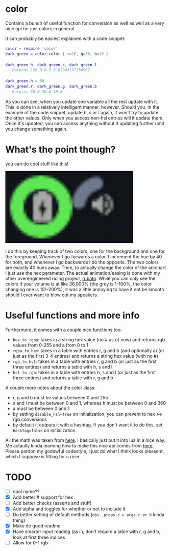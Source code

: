 # color
Contains a bunch of useful function for conversion as well as well as a very nice api for just colors in general.

It can probably be easiest explained with a code snippet:
```lua
color = require 'color'
dark_green = color.color { r=10, g=30, b=10 }

dark_green.h, dark_green.s, dark_green.l
-- Returns 120.0 0.5 0.07843137254902

dark_green.h = 60
dark_green.r, dark_green.g, dark_green.b
-- Returns 30.0 30.0 10.0
```
As you can see, when you update one variable all the rest update with it. This is done in a relatively intelligent 
manner, however. Should you, in the example of the code snippet, update h, s or l again, it won't try to update the 
other values. Only when you access non-hsl entries will it update them. Once it's updated, you can access anything 
without it updating further until you change something again.

# What's the point though?
you can do cool stuff like this!

![Spinny Volume Thing](./images/spinny.gif)

I do this by keeping track of two colors, one for the background and one for
the foreground. Whenever I go forwards a color, I increment the hue by 40 for
both, and whenever I go backwards I do the opposite. The two colors are exactly
40 hues away. Then, to actually change the color of the arcchart I just use the
hex parameter. The actual animation/easing is done with my
other overengineered ricing project, [rubato](https://github.com/andOrlando/rubato). 
While you can only see the colors if your volume is at like 36,000% (the grey
is 1-100%, the color changing one is 101-200%), it was a little annoying to have
it not be smooth should I ever want to blow out my speakers.

# Useful functions and more info
Furthermore, it comes with a couple nice functions too:
- `hex_to_rgba`: takes in a string hex value (no # as of now) and returns rgb values from 0-255 and a from 0 to 1
- `rgba_to_hex`: takes in a table with entries r, g and b (and optionally a) (or just as the first 3-4 entires) and returns a string hex value (with no #)
- `rgb_to_hsl`: takes in a table with entries r, g and b (or just as the first three entires) and returns a table with h, s and l
- `hsl_to_rgb`: takes in a table with entries h, s and l (or just as the first three entires) and returns a table with r, g and b

A couple more notes about the color class:
- r, g and b must be values between 0 and 255
- s and l must be between 0 and 1, whereas h must be between 0 and 360
- a must be between 0 and 1
- by setting `disable_hsl=true` on initialization, you can prevent to hex <-> rgb conversions
- by default it outputs it with a hashtag. If you don't want it to do this, set `hashtag=false` on initialization.

All the math was taken from [here](https://www.niwa.nu/2013/05/math-behind-colorspace-conversions-rgb-hsl/). 
I basically just put it into lua in a nice way. Me actaully kinda learning how to make this nice api comes
from [here](https://ebens.me/post/implementing-proper-gettersetters-in-lua). Please pardon my godawful codestyle,
I just do what I think looks pleasent, which I suppose is fitting for a ricer.

# TODO
- [ ] cool name??
- [X] Add better # support for hex
- [ ] Add better checks (asserts and stuff)
- [X] Add alpha and toggles for whether or not to include it
- [ ] Do better setting of default methods (`obj._props.r = args.r or 0` kinda thing)
- [X] Make do good readme
- [X] Have smarter input reading (as in, don't require a table with r, g and b, look at first three indices
- [ ] Allow for 0-1 rgb

